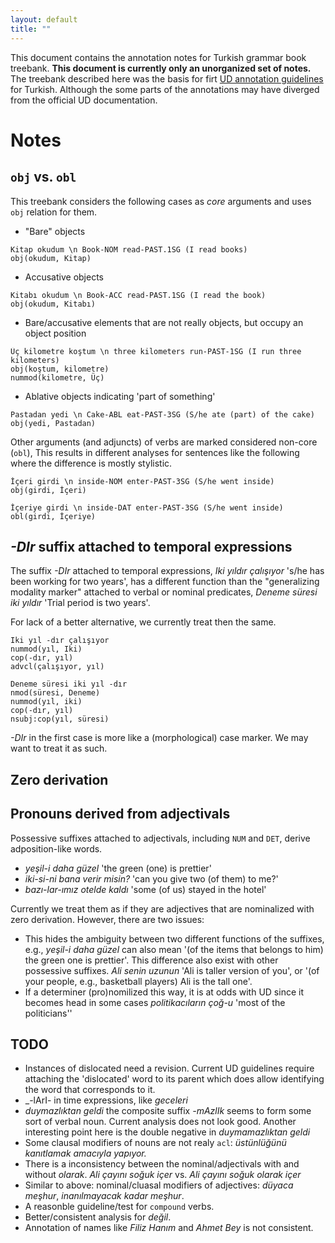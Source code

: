 ```yaml
---
layout: default
title: ""
---
```


This document contains the annotation notes for Turkish grammar book
treebank.
__This document is currently only an unorganized set of notes.__
The treebank described here was the basis for firt [UD annotation
guidelines](http://universaldependencies.org/tr/) for Turkish.
Although the some parts of the annotations may have diverged from the
official UD documentation.


# Notes

## ``obj`` vs. ``obl``

This treebank considers the following cases as _core_ arguments
and uses `obj` relation for them.

- "Bare" objects
~~~ sdparse
Kitap okudum \n Book-NOM read-PAST.1SG (I read books)
obj(okudum, Kitap)
~~~

- Accusative objects 
~~~ sdparse
Kitabı okudum \n Book-ACC read-PAST.1SG (I read the book)
obj(okudum, Kitabı)
~~~

- Bare/accusative elements that are not really objects,
    but occupy an object position
~~~ sdparse
Üç kilometre koştum \n three kilometers run-PAST-1SG (I run three kilometers)
obj(koştum, kilometre)
nummod(kilometre, Üç)
~~~

- Ablative objects indicating 'part of something'
~~~ sdparse
Pastadan yedi \n Cake-ABL eat-PAST-3SG (S/he ate (part) of the cake)
obj(yedi, Pastadan)
~~~

Other arguments (and adjuncts) of verbs are marked considered non-core (``obl``),
This results in different analyses
for sentences like the following where the difference is mostly stylistic.

~~~ sdparse
İçeri girdi \n inside-NOM enter-PAST-3SG (S/he went inside)
obj(girdi, İçeri)
~~~

~~~ sdparse
İçeriye girdi \n inside-DAT enter-PAST-3SG (S/he went inside)
obl(girdi, İçeriye)
~~~

## _-DIr_ suffix attached to temporal expressions

The suffix _-DIr_ attached to temporal expressions,
_Iki yıldır çalışıyor_ 's/he has been working for two years',
has a different function than the "generalizing modality marker"
attached to verbal or nominal predicates,
_Deneme süresi iki yıldır_ 'Trial period is two years'. 

For lack of a better alternative, we currently treat then the same.

~~~ sdparse
Iki yıl -dır çalışıyor
nummod(yıl, Iki)
cop(-dır, yıl)
advcl(çalışıyor, yıl)
~~~

~~~ sdparse
Deneme süresi iki yıl -dır 
nmod(süresi, Deneme)
nummod(yıl, iki)
cop(-dır, yıl)
nsubj:cop(yıl, süresi)
~~~

_-DIr_ in the first case is more like a (morphological) case marker.
We may want to treat it as such.

## Zero derivation

## Pronouns derived from adjectivals

Possessive suffixes attached to adjectivals,
including ``NUM`` and ``DET``, 
derive adposition-like words.

- _yeşil-i daha güzel_ 'the green (one) is prettier'
- _iki-si-ni  bana verir misin?_ 'can you give two (of them) to me?'
- _bazı-lar-ımız otelde kaldı_ 'some (of us) stayed in the hotel'

Currently we treat them as if they are adjectives that are nominalized with zero derivation.
However, there are two issues:

- This hides the ambiguity between two different functions of the
  suffixes, e.g.,  _yeşil-i daha güzel_ can also mean '(of the items
  that belongs to him) the green one is prettier'. This difference
  also exist with other possessive suffixes.
  _Ali senin uzunun_ 'Ali is taller version of you',
  or '(of your people, e.g., basketball players) Ali is the tall one'.
- If a determiner (pro)nomilized this way, it is at odds with UD since
  it becomes head in some cases _politikacıların çoğ-u_ 'most of the politicians''

## TODO

- Instances of dislocated need a revision.
    Current UD guidelines require attaching the 'dislocated' word
    to its parent which does allow identifying the word that corresponds to it.
- _-lArI- in time expressions, like _geceleri_ 
- _duymazlıktan geldi_  the composite suffix _-mAzlIk_ seems to form
      some sort of verbal noun. Current analysis does not look good.
      Another interesting point here is the double negative in
      _duymamazlıktan geldi_
- Some clausal modifiers of nouns are not realy `acl`:
    _üstünlüğünü kanıtlamak amacıyla yapıyor._
- There is a inconsistency between the nominal/adjectivals with and
  without _olarak_. _Ali çayını soğuk içer_ vs. _Ali çayını soğuk olarak içer_ 
- Similar to above: nominal/cluasal modifiers of adjectives:
    _düyaca meşhur_, _inanılmayacak kadar meşhur_.
- A reasonble guideline/test for `compound` verbs.
- Better/consistent analysis for _değil_.
- Annotation of names like _Filiz Hanım_ and _Ahmet Bey_ is not
    consistent.
    
